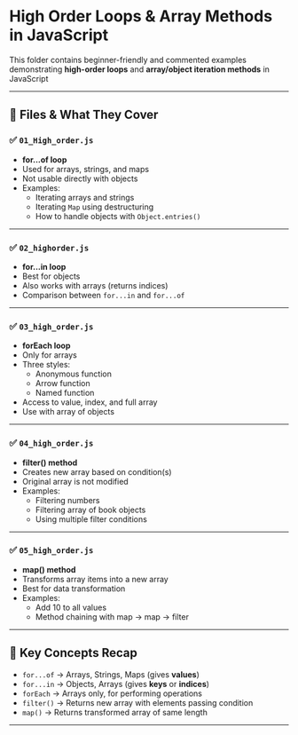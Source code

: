 # High Order Loops & Array Methods in JavaScript

This folder contains beginner-friendly and commented examples demonstrating **high-order loops** and **array/object iteration methods** in JavaScript

---

## 📁 Files & What They Cover

### ✅ `01_High_order.js`
- **for...of loop**
- Used for arrays, strings, and maps
- Not usable directly with objects
- Examples:
  - Iterating arrays and strings
  - Iterating `Map` using destructuring
  - How to handle objects with `Object.entries()`

---

### ✅ `02_highorder.js`
- **for...in loop**
- Best for objects
- Also works with arrays (returns indices)
- Comparison between `for...in` and `for...of`

---

### ✅ `03_high_order.js`
- **forEach loop**
- Only for arrays
- Three styles:
  - Anonymous function
  - Arrow function
  - Named function
- Access to value, index, and full array
- Use with array of objects

---

### ✅ `04_high_order.js`
- **filter() method**
- Creates new array based on condition(s)
- Original array is not modified
- Examples:
  - Filtering numbers
  - Filtering array of book objects
  - Using multiple filter conditions

---

### ✅ `05_high_order.js`
- **map() method**
- Transforms array items into a new array
- Best for data transformation
- Examples:
  - Add 10 to all values
  - Method chaining with map → map → filter

---

## 🧠 Key Concepts Recap

- `for...of` → Arrays, Strings, Maps (gives **values**)
- `for...in` → Objects, Arrays (gives **keys** or **indices**)
- `forEach` → Arrays only, for performing operations
- `filter()` → Returns new array with elements passing condition
- `map()` → Returns transformed array of same length

---
